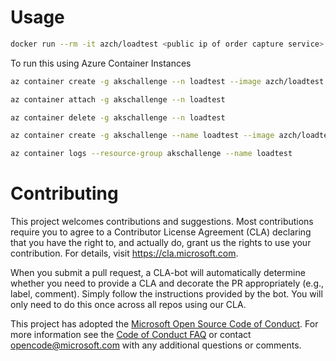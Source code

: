 # Usage

```sh
docker run --rm -it azch/loadtest <public ip of order capture service>
```

To run this using Azure Container Instances
```sh
az container create -g akschallenge --n loadtest --image azch/loadtest -e SERVICE_ENDPOINT=http://<public ip of order capture service> --restart-policy Never --no-wait

az container attach -g akschallenge --n loadtest

az container delete -g akschallenge --n loadtest
```

```sh
az container create -g akschallenge --name loadtest --image azch/loadtest  --restart-policy Never  --no-wait --environment-variables SERVICE_ENDPOINT=http://23.96.91.35
```

```sh
az container logs --resource-group akschallenge --name loadtest
```

# Contributing

This project welcomes contributions and suggestions.  Most contributions require you to agree to a
Contributor License Agreement (CLA) declaring that you have the right to, and actually do, grant us
the rights to use your contribution. For details, visit https://cla.microsoft.com.

When you submit a pull request, a CLA-bot will automatically determine whether you need to provide
a CLA and decorate the PR appropriately (e.g., label, comment). Simply follow the instructions
provided by the bot. You will only need to do this once across all repos using our CLA.

This project has adopted the [Microsoft Open Source Code of Conduct](https://opensource.microsoft.com/codeofconduct/).
For more information see the [Code of Conduct FAQ](https://opensource.microsoft.com/codeofconduct/faq/) or
contact [opencode@microsoft.com](mailto:opencode@microsoft.com) with any additional questions or comments.